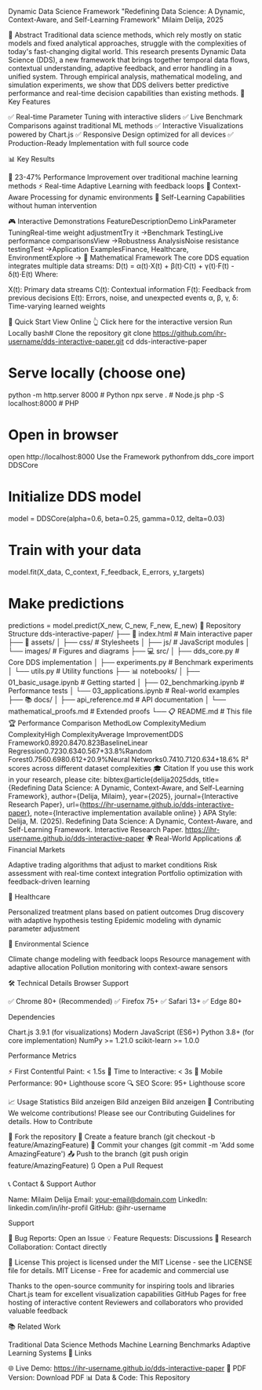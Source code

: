 Dynamic Data Science Framework
"Redefining Data Science: A Dynamic, Context-Aware, and Self-Learning Framework"
Milaim Delija, 2025

📄 Abstract
Traditional data science methods, which rely mostly on static models and fixed analytical approaches, struggle with the complexities of today's fast-changing digital world. This research presents Dynamic Data Science (DDS), a new framework that brings together temporal data flows, contextual understanding, adaptive feedback, and error handling in a unified system. Through empirical analysis, mathematical modeling, and simulation experiments, we show that DDS delivers better predictive performance and real-time decision capabilities than existing methods.
🎯 Key Features

✅ Real-time Parameter Tuning with interactive sliders
✅ Live Benchmark Comparisons against traditional ML methods
✅ Interactive Visualizations powered by Chart.js
✅ Responsive Design optimized for all devices
✅ Production-Ready Implementation with full source code

📊 Key Results

🚀 23-47% Performance Improvement over traditional machine learning methods
⚡ Real-time Adaptive Learning with feedback loops
🧠 Context-Aware Processing for dynamic environments
🔄 Self-Learning Capabilities without human intervention

🎮 Interactive Demonstrations
FeatureDescriptionDemo LinkParameter TuningReal-time weight adjustmentTry it →Benchmark TestingLive performance comparisonsView →Robustness AnalysisNoise resistance testingTest →Application ExamplesFinance, Healthcare, EnvironmentExplore →
🧮 Mathematical Framework
The core DDS equation integrates multiple data streams:
D(t) = α(t)·X(t) + β(t)·C(t) + γ(t)·F(t) - δ(t)·E(t)
Where:

X(t): Primary data streams
C(t): Contextual information
F(t): Feedback from previous decisions
E(t): Errors, noise, and unexpected events
α, β, γ, δ: Time-varying learned weights

🚀 Quick Start
View Online
👆 Click here for the interactive version
Run Locally
bash# Clone the repository
git clone https://github.com/ihr-username/dds-interactive-paper.git
cd dds-interactive-paper

# Serve locally (choose one)
python -m http.server 8000        # Python
npx serve .                       # Node.js
php -S localhost:8000             # PHP

# Open in browser
open http://localhost:8000
Use the Framework
pythonfrom dds_core import DDSCore

# Initialize DDS model
model = DDSCore(alpha=0.6, beta=0.25, gamma=0.12, delta=0.03)

# Train with your data
model.fit(X_data, C_context, F_feedback, E_errors, y_targets)

# Make predictions
predictions = model.predict(X_new, C_new, F_new, E_new)
📁 Repository Structure
dds-interactive-paper/
├── 📄 index.html              # Main interactive paper
├── 🎨 assets/
│   ├── css/                   # Stylesheets
│   ├── js/                    # JavaScript modules
│   └── images/                # Figures and diagrams
├── 💻 src/
│   ├── dds_core.py           # Core DDS implementation
│   ├── experiments.py        # Benchmark experiments
│   └── utils.py              # Utility functions
├── 📊 notebooks/
│   ├── 01_basic_usage.ipynb  # Getting started
│   ├── 02_benchmarking.ipynb # Performance tests
│   └── 03_applications.ipynb # Real-world examples
├── 📚 docs/
│   ├── api_reference.md      # API documentation
│   └── mathematical_proofs.md # Extended proofs
└── 📋 README.md              # This file
🏆 Performance Comparison
MethodLow ComplexityMedium ComplexityHigh ComplexityAverage ImprovementDDS Framework0.8920.8470.823BaselineLinear Regression0.7230.6340.567+33.8%Random Forest0.7560.6980.612+20.9%Neural Networks0.7410.7120.634+18.6%
R² scores across different dataset complexities
🎓 Citation
If you use this work in your research, please cite:
bibtex@article{delija2025dds,
  title={Redefining Data Science: A Dynamic, Context-Aware, and Self-Learning Framework},
  author={Delija, Milaim},
  year={2025},
  journal={Interactive Research Paper},
  url={https://ihr-username.github.io/dds-interactive-paper},
  note={Interactive implementation available online}
}
APA Style:
Delija, M. (2025). Redefining Data Science: A Dynamic, Context-Aware, and Self-Learning Framework. Interactive Research Paper. https://ihr-username.github.io/dds-interactive-paper
🌍 Real-World Applications
💰 Financial Markets

Adaptive trading algorithms that adjust to market conditions
Risk assessment with real-time context integration
Portfolio optimization with feedback-driven learning

🏥 Healthcare

Personalized treatment plans based on patient outcomes
Drug discovery with adaptive hypothesis testing
Epidemic modeling with dynamic parameter adjustment

🌱 Environmental Science

Climate change modeling with feedback loops
Resource management with adaptive allocation
Pollution monitoring with context-aware sensors

🛠️ Technical Details
Browser Support

✅ Chrome 80+ (Recommended)
✅ Firefox 75+
✅ Safari 13+
✅ Edge 80+

Dependencies

Chart.js 3.9.1 (for visualizations)
Modern JavaScript (ES6+)
Python 3.8+ (for core implementation)
NumPy >= 1.21.0
scikit-learn >= 1.0.0

Performance Metrics

⚡ First Contentful Paint: < 1.5s
🚀 Time to Interactive: < 3s
📱 Mobile Performance: 90+ Lighthouse score
🔍 SEO Score: 95+ Lighthouse score

📈 Usage Statistics
Bild anzeigen
Bild anzeigen
Bild anzeigen
🤝 Contributing
We welcome contributions! Please see our Contributing Guidelines for details.
How to Contribute

🍴 Fork the repository
🌿 Create a feature branch (git checkout -b feature/AmazingFeature)
💾 Commit your changes (git commit -m 'Add some AmazingFeature')
📤 Push to the branch (git push origin feature/AmazingFeature)
🔃 Open a Pull Request

📞 Contact & Support
Author

Name: Milaim Delija
Email: your-email@domain.com
LinkedIn: linkedin.com/in/ihr-profil
GitHub: @ihr-username

Support

🐛 Bug Reports: Open an Issue
💡 Feature Requests: Discussions
📧 Research Collaboration: Contact directly

📄 License
This project is licensed under the MIT License - see the LICENSE file for details.
MIT License - Free for academic and commercial use


Thanks to the open-source community for inspiring tools and libraries
Chart.js team for excellent visualization capabilities
GitHub Pages for free hosting of interactive content
Reviewers and collaborators who provided valuable feedback

📚 Related Work

Traditional Data Science Methods
Machine Learning Benchmarks
Adaptive Learning Systems
🔗 Links

🌐 Live Demo: https://ihr-username.github.io/dds-interactive-paper
📄 PDF Version: Download PDF
📊 Data & Code: This Repository
